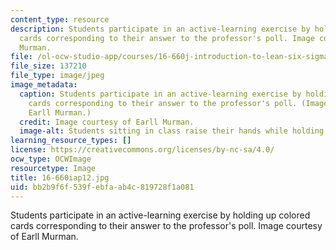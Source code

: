 ```yaml
---
content_type: resource
description: Students participate in an active-learning exercise by holding up colored
  cards corresponding to their answer to the professor's poll. Image courtesy of Earll
  Murman.
file: /ol-ocw-studio-app/courses/16-660j-introduction-to-lean-six-sigma-methods-january-iap-2012/bb2b9f6f539febfaab4c819728f1a081_16-660iap12.jpg
file_size: 137210
file_type: image/jpeg
image_metadata:
  caption: Students participate in an active-learning exercise by holding up colored
    cards corresponding to their answer to the professor's poll. (Image courtesy of
    Earll Murman.)
  credit: Image courtesy of Earll Murman.
  image-alt: Students sitting in class raise their hands while holding green notecards.
learning_resource_types: []
license: https://creativecommons.org/licenses/by-nc-sa/4.0/
ocw_type: OCWImage
resourcetype: Image
title: 16-660iap12.jpg
uid: bb2b9f6f-539f-ebfa-ab4c-819728f1a081
---
```

Students participate in an active-learning exercise by holding up colored cards corresponding to their answer to the professor's poll. Image courtesy of Earll Murman.